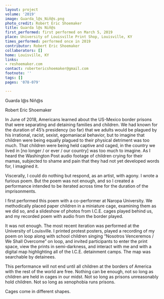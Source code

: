 ```yaml
---
layout: project
volume: '2019'
image: Guarda_l@s_Niñ@s.png
photo_credit: Robert Eric Shoemaker
title: Guarda l@s Niñ@s
first_performed: first performed on March 5, 2019
place: University of Louisville Print Shop, Louisville, KY
times_performed: performed once in 2019
contributor: Robert Eric Shoemaker
collaborators: []
home: Louisville, KY
links:
- reshoemaker.com
contact: robertericshoemaker@gmail.com
footnote: ''
tags: []
pages: '078-079'

---
```


Guarda l@s Niñ@s

Robert Eric Shoemaker

In June of 2018, Americans learned about the US-Mexico border prisons that were separating and detaining families and children. We had known for the duration of 45’s presidency (so far) that we adults would be plagued by his irrational, racist, sexist, egomaniacal behavior, but to imagine that children were being equally plagued to their physical detriment was too much. That children were being held captive and caged, in the country we lived in [no longer / or ever / our country] was too much to imagine. As I heard the Washington Post audio footage of children crying for their mamas, subjected to shame and pain that they had not yet developed words for, I imagined it.

Viscerally, I could do nothing but respond, as an artist, with agony. I wrote a furious poem. But the poem was not enough, and so I created a performance intended to be iterated across time for the duration of the imprisonments.

I first performed this poem with a co-performer at Naropa University. We methodically placed paper children in a miniature cage, examining them as we did so, and a slideshow of photos from I.C.E. cages played behind us, and my recorded poem with audio from the border played.

It was not enough. The most recent iteration was performed at the University of Louisville. I printed protest posters, played a recording of my poem on loop along with school children singing “Nosotros Venceremos / We Shall Overcome” on loop, and invited participants to enter the print space, view the prints in semi-darkness, and interact with me and with a digital map highlighting all of the I.C.E. detainment camps. The map was searchable by detainees.

This performance will not end until all children at the borders of America with the rest of the world are free. Nothing can be enough, not so long as children are held in cages in our midst. Not so long as prisons unreasonably hold children. Not so long as xenophobia runs prisons.

Cages come in different shapes.
